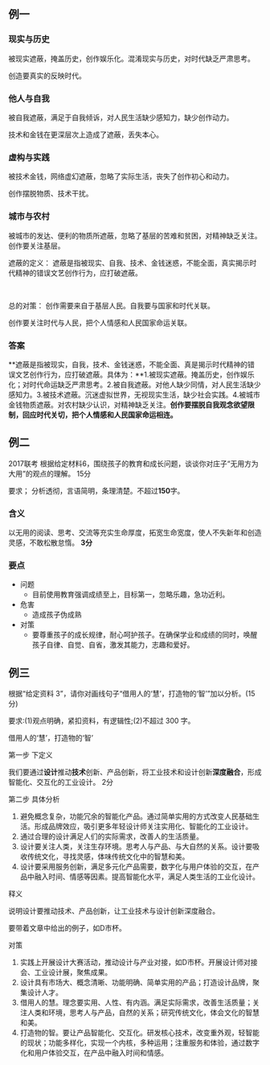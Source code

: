 ## 例一

### 现实与历史

被现实遮蔽，掩盖历史，创作娱乐化。混淆现实与历史，对时代缺乏严肃思考。

创造要真实的反映时代。

### 他人与自我

被自我遮蔽，满足于自我倾诉，对人民生活缺少感知力，缺少创作动力。

技术和金钱在更深层次上造成了遮蔽，丢失本心。

### 虚构与实践

被技术金钱，网络虚幻遮蔽，忽略了实际生活，丧失了创作初心和动力。 

创作摆脱物质、技术干扰。

### 城市与农村

被城市的发达、便利的物质所遮蔽，忽略了基层的苦难和贫困，对精神缺乏关注。 创作要关注基层。



遮蔽的定义： 遮蔽是指被现实、自我、技术、金钱迷惑，不能全面，真实揭示时代精神的错误文艺创作行为，应打破遮蔽。

​          



总的对策： 创作需要来自于基层人民。自我要与国家和时代关联。

创作要关注时代与人民，把个人情感和人民国家命运关联。

### 答案

**遮蔽是指被现实，自我，技术、金钱迷惑，不能全面、真是揭示时代精神的错误文艺创作行为，应打破遮蔽。具体为：**1.被现实遮蔽。掩盖历史，创作娱乐化；对时代命运缺乏严肃思考。2.被自我遮蔽。对他人缺少同情，对人民生活缺少感知力。3.被技术遮蔽。沉迷虚拟世界，无视现实生活，缺少社会实践。4.被城市金钱物质遮蔽。对农村缺少认识，对精神缺乏关注。**创作要摆脱自我观念欲望限制，回应时代关切，把个人情感和人民国家命运相连。**



## 例二

2017联考 根据给定材料6，围绕孩子的教育和成长问题，谈谈你对庄子“无用方为大用”的观点的理解。 15分

要求； 分析透彻，言语简明，条理清楚。不超过**150**字。



### 含义

以无用的阅读、思考、交流等充实生命厚度，拓宽生命宽度，使人不失新年和创造灵感，不敢松散怠惰。 **3分**



### 要点

- 问题
  - 目前使用教育强调成绩至上，目标第一，忽略乐趣，急功近利。
- 危害
  - 造成孩子伪成熟
- 对策
  - 要尊重孩子的成长规律，耐心呵护孩子。在确保学业和成绩的同时，唤醒孩子自律、自觉、自省，激发其能力，志趣和爱好。











## 例三

根据“给定资料 3”，请你对画线句子“借用人的‘慧’，打造物的‘智’”加以分析。(15 分)

要求:(1)观点明确，紧扣资料，有逻辑性;(2)不超过 300 字。

借用人的‘慧’，打造物的‘智’

第一步 下定义

我们要通过**设计**推动**技术**创新、产品创新，将工业技术和设计创新**深度融合**，形成智能化、交互化的工业设计。 2分



第二步 具体分析

1. 避免概念复杂，功能冗余的智能化产品。通过简单实用的方式改变人民基础生活。形成品牌效应，吸引更多年轻设计师关注实用化、智能化的工业设计。
2. 通过合理的设计满足人们的实际需求，改善人的生活质量。
3. 设计要关注人类，关注生存环境。思考人与产品、与大自然的关系。设计要吸收传统文化，寻找灵感，体味传统文化中的智慧和美。
4. 设计要采用服务创新，满足多元化产品需要，数字化与用户体验的交互，在产品中融入时间、情感等因素。提高智能化水平，满足人类生活的工业化设计。





释义

说明设计要推动技术、产品创新，让工业技术与设计创新深度融合。



要带着文章中给出的例子，如D市杯。



对策

1. 实践上开展设计大赛活动，推动设计与产业对接，如D市杯。开展设计师对接会、工业设计展，聚焦成果。
2. 设计具有市场大、概念清晰、功能明确、简单实用的产品；打造设计品牌，聚集设计人才。
3. 借用人的慧。理念要实用、人性、有内涵。满足实际需求，改善生活质量；关注人类和环境，思考人与产品，自然的关系；研究传统文化，体会文化的智慧和美。
4. 打造物的智。要让产品智能化、交互化。研发核心技术，改变重外观，轻智能的现状；功能多样化，实现一个内核，多种运用；注重服务和体验，通过数字化和用户体验交互，在产品中融入时间和情感。



